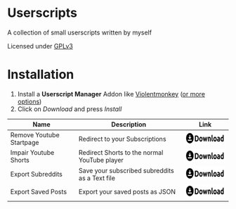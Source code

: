 # Userscripts

A collection of small userscripts written by myself

Licensed under [GPLv3](https://github.com/hyperacuity/userscripts/blob/main/license.md)

# Installation

1. Install a **Userscript Manager** Addon like [Violentmonkey](https://violentmonkey.github.io/) ([or more options](https://greasyfork.org/en))
2. Click on *Download* and press *Install*

| Name | Description | Link     |
| ---- | ----------- | -------- |
| Remove Youtube Startpage | Redirect to your Subscriptions | <a href="https://github.com/hyperacuity/userscripts/raw/main/youtube/remove-youtube-startpage.user.js" target="_blank"><img src="assets/download.svg" alt="Download" width="auto" height="32px"/></a> |
| Impair Youtube Shorts | Redirect Shorts to the normal YouTube player  | <a href="https://github.com/hyperacuity/userscripts/raw/main/youtube/impair-youtube-shorts.user.js" target="_blank"><img src="assets/download.svg" alt="Download" width="auto" height="32px"/></a>  |
| Export Subreddits | Save your subscribed subreddits as a Text file | <a href="https://github.com/hyperacuity/userscripts/raw/main/reddit/export-reddit-subscriptions.user.js" target="_blank"><img src="assets/download.svg" alt="Download" width="auto" height="32px"/></a> |
| Export Saved Posts | Export your saved posts as JSON | <a href="https://github.com/hyperacuity/userscripts/raw/main/reddit/export-reddit-saved.user.js" target="_blank"><img src="assets/download.svg" alt="Download" width="auto" height="32px"/></a> |

